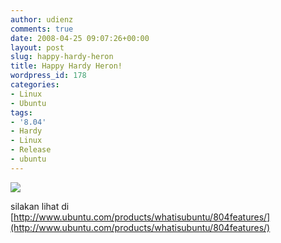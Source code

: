 ```yaml
---
author: udienz
comments: true
date: 2008-04-25 09:07:26+00:00
layout: post
slug: happy-hardy-heron
title: Happy Hardy Heron!
wordpress_id: 178
categories:
- Linux
- Ubuntu
tags:
- '8.04'
- Hardy
- Linux
- Release
- ubuntu
---
```


![](http://www.ubuntu-id.org/arsip/ubuntu-8.04-splash.jpg)

silakan lihat di [http://www.ubuntu.com/products/whatisubuntu/804features/](http://www.ubuntu.com/products/whatisubuntu/804features/)
